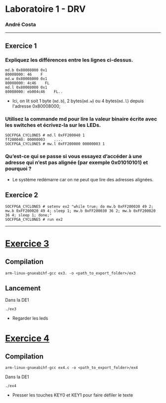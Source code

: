 # Laboratoire 1 - DRV

### André Costa

---

## Exercice 1

### Expliquez les différences entre les lignes ci-dessus.

```shell
md.b 0x80008000 0x1
80008000: 46    F
md.w 0x80008000 0x1
80008000: 4c46    FL
md.l 0x80008000 0x1
80008000: eb004c46    FL..
```

- Ici, on lit soit 1 byte (`md.b`), 2 bytes(`md.w`) ou 4 bytes(`md.l`) depuis l'adresse 0x80008000;

### Utilisez la commande md pour lire la valeur binaire écrite avec les switches et écrivez-la sur les LEDs.

```uboot
SOCFPGA_CYCLONE5 # md.l 0xFF200040 1
ff200040: 00000003    ....
SOCFPGA_CYCLONE5 # mw.l 0xFF200000 00000003 1
```

### Qu’est-ce qui se passe si vous essayez d’accéder à une adresse qui n’est pas alignée (par exemple 0x01010101) et pourquoi ?

- Le système redémarre car on ne peut que lire des adresses alignées.

## Exercice 2

```uboot
SOCFPGA_CYCLONE5 # setenv ex2 "while true; do mw.b 0xFF200030 49 2; mw.b 0xFF200020 49 4; sleep 1; mw.b 0xFF200030 36 2; mw.b 0xFF200020 36 4; sleep 1; done;"
SOCFPGA_CYCLONE5 # run ex2
```

---

# [Exercice 3](./ex3.c)

## Compilation

```shell
arm-linux-gnueabihf-gcc ex3. -o <path_to_export_folder>/ex3
```

## Lancement

Dans la DE1

```shell
./ex3
``` 

- Regarder les leds

# [Exercice 4](./ex4.c)

## Compilation

```shell
arm-linux-gnueabihf-gcc ex4.c -o <path_to_export_folder>/ex4
```

Dans la DE1
```shell
./ex4
``` 

- Presser les touches KEY0 et KEY1 pour faire défiler le texte

